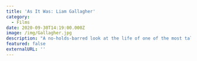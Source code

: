```yaml
---
title: 'As It Was: Liam Gallagher'
category:
  - Films
date: 2020-09-30T14:19:00.000Z
image: /img/Gallagher.jpg
description: "A no-holds-barred look at the life of one of the most talked-about and charismatic artists of his generation.\t\t\t\t\t\t"
featured: false
externalURL: ''
---
```


